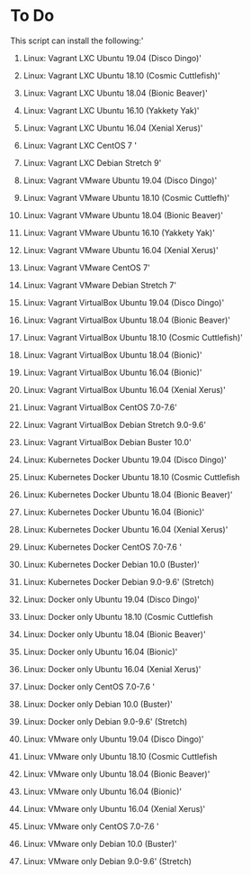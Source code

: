 
# To Do

 This script can install the following:'
  1.  Linux: Vagrant   LXC         Ubuntu 19.04 (Disco Dingo)'
  1.  Linux: Vagrant   LXC         Ubuntu 18.10 (Cosmic Cuttlefish)'
  2.  Linux: Vagrant   LXC         Ubuntu 18.04 (Bionic Beaver)'
  3.  Linux: Vagrant   LXC         Ubuntu 16.10 (Yakkety Yak)'
  4.  Linux: Vagrant   LXC         Ubuntu 16.04 (Xenial Xerus)'
  5.  Linux: Vagrant   LXC         CentOS 7 '
  6.  Linux: Vagrant   LXC         Debian Stretch 9'

  7.  Linux: Vagrant   VMware      Ubuntu 19.04 (Disco Dingo)'
  8.  Linux: Vagrant   VMware      Ubuntu 18.10 (Cosmic Cuttlefh)'
  9.  Linux: Vagrant   VMware      Ubuntu 18.04 (Bionic Beaver)'
 10.  Linux: Vagrant   VMware      Ubuntu 16.10 (Yakkety Yak)'
 11.  Linux: Vagrant   VMware      Ubuntu 16.04 (Xenial Xerus)'
 12.  Linux: Vagrant   VMware      CentOS 7'
 13.  Linux: Vagrant   VMware      Debian Stretch 7'

 14.  Linux: Vagrant   VirtualBox  Ubuntu 19.04 (Disco Dingo)'
 14.  Linux: Vagrant   VirtualBox  Ubuntu 18.04 (Bionic Beaver)'
 15.  Linux: Vagrant   VirtualBox  Ubuntu 18.10 (Cosmic Cuttlefish)'
 16.  Linux: Vagrant   VirtualBox  Ubuntu 18.04 (Bionic)'
 17.  Linux: Vagrant   VirtualBox  Ubuntu 16.04 (Bionic)'
 18.  Linux: Vagrant   VirtualBox  Ubuntu 16.04 (Xenial Xerus)'
 19.  Linux: Vagrant   VirtualBox  CentOS 7.0-7.6'
 20.  Linux: Vagrant   VirtualBox  Debian Stretch 9.0-9.6'
 20.  Linux: Vagrant   VirtualBox  Debian Buster 10.0'

 24.  Linux: Kubernetes Docker     Ubuntu 19.04 (Disco Dingo)'
 21.  Linux: Kubernetes Docker     Ubuntu 18.10 (Cosmic Cuttlefish
 22.  Linux: Kubernetes Docker     Ubuntu 18.04 (Bionic Beaver)'
 23.  Linux: Kubernetes Docker     Ubuntu 16.04 (Bionic)'
 24.  Linux: Kubernetes Docker     Ubuntu 16.04 (Xenial Xerus)'
 25.  Linux: Kubernetes Docker     CentOS 7.0-7.6 '
 26.  Linux: Kubernetes Docker     Debian 10.0     (Buster)'
 26.  Linux: Kubernetes Docker     Debian 9.0-9.6' (Stretch)

 24.  Linux: Docker only           Ubuntu 19.04 (Disco Dingo)'
 21.  Linux: Docker only           Ubuntu 18.10 (Cosmic Cuttlefish
 22.  Linux: Docker only           Ubuntu 18.04 (Bionic Beaver)'
 23.  Linux: Docker only           Ubuntu 16.04 (Bionic)'
 24.  Linux: Docker only           Ubuntu 16.04 (Xenial Xerus)'
 25.  Linux: Docker only           CentOS 7.0-7.6 '
 26.  Linux: Docker only           Debian 10.0     (Buster)'
 26.  Linux: Docker only           Debian 9.0-9.6' (Stretch)

 24.  Linux: VMware only           Ubuntu 19.04 (Disco Dingo)'
 21.  Linux: VMware only           Ubuntu 18.10 (Cosmic Cuttlefish
 22.  Linux: VMware only           Ubuntu 18.04 (Bionic Beaver)'
 23.  Linux: VMware only           Ubuntu 16.04 (Bionic)'
 24.  Linux: VMware only           Ubuntu 16.04 (Xenial Xerus)'
 25.  Linux: VMware only           CentOS 7.0-7.6 '
 26.  Linux: VMware only           Debian 10.0     (Buster)'
 26.  Linux: VMware only           Debian 9.0-9.6' (Stretch)


